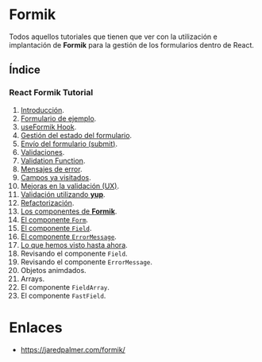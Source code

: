 # Formik

Todos aquellos tutoriales que tienen que ver con la utilización e implantación de **Formik** para la gestión de los formularios dentro de React.

## Índice

### React Formik Tutorial

1. [Introducción](https://github.com/DevJoseManuel/js-tutorials/blob/master/react/formik/01_Introduction.md).
2. [Formulario de ejemplo](https://github.com/DevJoseManuel/js-tutorials/blob/master/react/formik/02_Simple_Form.md).
3. [useFormik Hook](https://github.com/DevJoseManuel/js-tutorials/blob/master/react/formik/03_useFormik_hook.md).
4. [Gestión del estado del formulario](https://github.com/DevJoseManuel/js-tutorials/blob/master/react/formik/04_Managing_Form_State.md).
5. [Envío del formulario (submit)](https://github.com/DevJoseManuel/js-tutorials/blob/master/react/formik/05_Handling_Form_Submission.md).
6. [Validaciones](https://github.com/DevJoseManuel/js-tutorials/blob/master/react/formik/06_Form_Validation.md).
7. [Validation Function](https://github.com/DevJoseManuel/js-tutorials/blob/master/react/formik/07_Validation_Function.md).
8. [Mensajes de error](https://github.com/DevJoseManuel/js-tutorials/blob/master/react/formik/08_Displaying_Error_Messages.md).
9. [Campos ya visitados](https://github.com/DevJoseManuel/js-tutorials/blob/master/react/formik/09_Visited_Fields.md).
10. [Mejoras en la validación (UX)](https://github.com/DevJoseManuel/js-tutorials/blob/master/react/formik/10_Improving_Validation_UX.md).
11. [Validación utilizando **yup**](https://github.com/DevJoseManuel/js-tutorials/blob/master/react/formik/11_Schema_Validation_with_yup.md).
12. [Refactorización](https://github.com/DevJoseManuel/js-tutorials/blob/master/react/formik/12_Reducing_Boilerplate.md).
13. [Los componentes de **Formik**](https://github.com/DevJoseManuel/js-tutorials/blob/master/react/formik/13_Formik_Components.md).
14. [El componente `Form`](https://github.com/DevJoseManuel/js-tutorials/blob/master/react/formik/14_Form_Component.md).
15. [El componente `Field`](https://github.com/DevJoseManuel/js-tutorials/blob/master/react/formik/15_Field_Component.md).
16. [El componente `ErrorMessage`](https://github.com/DevJoseManuel/js-tutorials/blob/master/react/formik/16_ErrorMessage_Component.md).
17. [Lo que hemos visto hasta ahora](https://github.com/DevJoseManuel/js-tutorials/blob/master/react/formik/17_Journey_so_Far.md).
18. Revisando el componente `Field`.
19. Revisando el componente `ErrorMessage`.
20. Objetos animdados.
21. Arrays.
22. El componente `FieldArray`.
23. El componente `FastField`.

# Enlaces
* <https://jaredpalmer.com/formik/>

